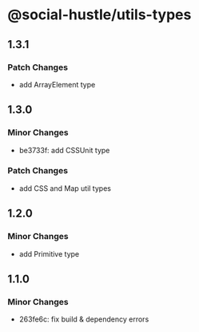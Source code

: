 # @social-hustle/utils-types

## 1.3.1

### Patch Changes

- add ArrayElement type

## 1.3.0

### Minor Changes

- be3733f: add CSSUnit type

### Patch Changes

- add CSS and Map util types

## 1.2.0

### Minor Changes

- add Primitive type

## 1.1.0

### Minor Changes

- 263fe6c: fix build & dependency errors
